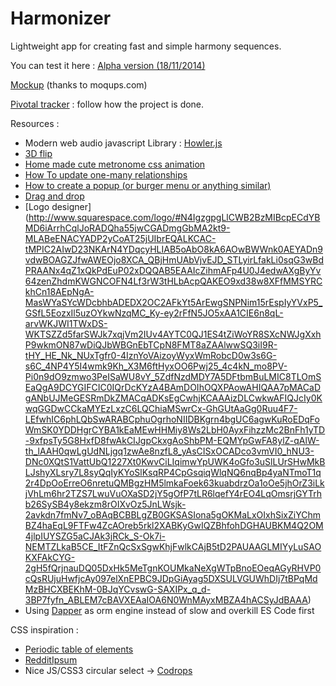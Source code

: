 Harmonizer
==========

Lightweight app for creating fast and simple harmony sequences.

You can test it here : 
[Alpha version (18/11/2014)](http://harmonizer.journeyman.fr/)

[Mockup](https://moqups.com/Journeyman/LfvhebdP) (thanks to moqups.com)

[Pivotal tracker](https://www.pivotaltracker.com/n/projects/1336886) : follow how the project is done.


Resources : 
- Modern web audio javascript Library : [Howler.js](http://goldfirestudios.com/blog/104/howler.js-Modern-Web-Audio-Javascript-Library)
- [3D flip](http://davidwalsh.name/demo/css-flip.php)
- [Home made cute metronome css animation](http://codepen.io/anon/pen/GgXpZo?editors=110)
- [How To update one-many relationships](http://www.entityframeworktutorial.net/EntityFramework4.3/update-one-to-many-entity-using-dbcontext.aspx)
- [How to create a popup (or burger menu or anything similar)](http://jsfiddle.net/92z54z04/1/)
- [Drag and drop](http://bevacqua.github.io/dragula/)
- [Logo designer] (http://www.squarespace.com/logo/#N4IgzgpgLlCWB2BzMIBcpECdYBMD6iArrhCqlJoRADQha55jwCGADmgGbMA2kt9-MLABeENACYADP2yCoAT25jUIbrEQALKCAC-tMPIC2AIwD23NKArN4YDqcyHLIAB5oAbO8kA6AOwBWWnk0AEYADn9vdwBOAGZJfwAWEOjo8XCA_QBjHmUAbVjvEJD_STLyirLfakLi0sqG3wBdPRAANx4qZ1xQkPdEuP02xDQQAB5EAAIcZihmAFp4U0J4edwAXgByYv64zenZhdmKWGNCOFN4Lf3rW3tHLbAcpQAKEO9xd38w8XFfMMSYRCkhCn18AEpNgA-MasWYaSYcWDcbhbADEDX2OC2AFkYt5ArEwgSNPNim15rEspIyYVxP5_GSfL5EozxIl5uzOYkwNzqMC_Ky-ey2rFfN5JO5xAA1CIE6n8qL-arvWKJWI1TWxDS-WKTSZZd5farSWJk7xqjVm2IUv4AYTC0QJ1ES4tZiWoYR8SXcNWJgXxhP9wkmON87wDiQJbWBGnEbTCpN8FMT8aZAAlwwSQ3iI9R-tHY_HE_Nk_NUxTgfr0-4IznYoVAizoyWyxWmRobcD0w3s6G-s6C_4NP4Y5I4wmk9Kh_X3M6ftHyxOO6Pwj25_4c4kN_mo8PV-Pi0n9dO9zmwo3PeISaWU8vY_5ZdfNzdMDY7A5DFtbmBuLMIC8TLOmSEaQgA9DCYGIFCIC0IQrDcKYzA4BAmDOIhOQXPAowAHIQAA7pMACaDgANbUJMeGESRmDkZMACqADKsEgCwhjKCAAAizDLCwkwAFIQJcIy0KwqGGDwCCkaMYEzLxzC6LQChiaMSwrCx-GhGUtAaGg0Ruu4F7-LEfwhIC6phLQbSwARABCphuOgrhoNIIDBKgrn4bgUC6agwKuRoEDqFoWmSK0YDDHgrCYBA1kEaMEwHHMiy8Ws2LbH0AyxFihzzMc2BnFh1yTD-9xfpsTy5G8HxfD8fwAkCIJgpCkxgAoShbPM-EQMYpGwFA8ylZ-qAlW-th_lAAH0qwLgUdNLjgq1zwAe8nzfL8_yAsCISxOCADco3vmVI0_hNU3-DNc0XQtS1VattUbQ1227Xt0KwvCiLIqimwYpUWK4oGfo3uSlLUrSHwMkBLJshyXLsry7L8syQqIyKYoSlKsqRP4CpGsqiqWlqNQ6nqBp4yaNTmoT1q2r4DpOoErreO6nretuQMBgzHM5lmkaFoek63kuabdrzOa1oOe5jhOrZ3iLkjVhLm6hr2TZS7LwuVuOXaSD2jY5gOfP7tLR6lqefY4rEO4LqOmsrjGYTrhb26SySB4y8ekzm8rOIXvOz5JnLWsjk-2avkdn7fmNv7_oBAqBCBBLgZB0GKSASIona5gOKMaLxOIxhSixZiYChmBZ4haEqL9FTFw4ZcAOreb5rkl2XABKyGwIQZBhfohDGHAUBKM4Q2OM4jlpIUYSZG5aCJAk3jRCk_S-Ok7i-NEMTZLkaB5CE_ItFZnQcSxSgwKhjFwlkCAjB5tD2PAUAAGLMIYyLuSAOKXFAkCYG-2gH5fQrjnauDQ05DxHk5MeTgnKOUMkaNeXgWTpBnoEOeqAGyRHVP0cQsRUjuHwfjcAy097elXnEPBC9JDpGiAyag5DXSULVGUWhDIj7tBPqMdMzBHCXBEKhM-0BJqYCvswG-SAXIPx_q_d-3BP7fyfn_ABLEM7cBAVXEAaIOA6N0WnMAyxMBZA4hACSyJdBAAA)
- Using [Dapper](https://github.com/StackExchange/dapper-dot-net) as orm engine instead of slow and overkill ES Code first

CSS inspiration : 
- [Periodic table of elements](http://boag.online/playground/periodictable/)
- [RedditIpsum](http://redditipsum.xyz/)
- Nice JS/CSS3 circular select -> [Codrops](http://tympanus.net/Development/SelectInspiration/index8.html)
